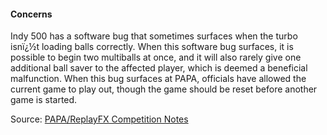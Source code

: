 #### Concerns
            
Indy 500 has a software bug that sometimes surfaces when the turbo isnï¿½t loading balls correctly. When this software bug surfaces, it is possible to begin two multiballs at once, and it will also rarely give one additional ball saver to the affected player, which is deemed a beneficial malfunction. When this bug surfaces at PAPA, officials have allowed the current game to play out, though the game should be reset before another game is started.

Source: [PAPA/ReplayFX Competition Notes](https://replayfoundation.org/papa/learning-center/director-guide/game-notes/#GameNotes)
